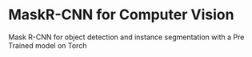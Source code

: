 # MaskR-CNN for Computer Vision
Mask R-CNN for object detection and instance segmentation with a Pre Trained model on Torch
